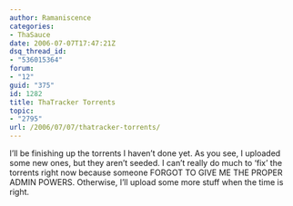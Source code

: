 ```yaml
---
author: Ramaniscence
categories:
- ThaSauce
date: 2006-07-07T17:47:21Z
dsq_thread_id:
- "536015364"
forum:
- "12"
guid: "375"
id: 1282
title: ThaTracker Torrents
topic:
- "2795"
url: /2006/07/07/thatracker-torrents/
---
```


I&#8217;ll be finishing up the torrents I haven&#8217;t done yet. As you see, I uploaded some new ones, but they aren&#8217;t seeded. I can&#8217;t really do much to &#8216;fix&#8217; the torrents right now because someone FORGOT TO GIVE ME THE PROPER ADMIN POWERS. Otherwise, I&#8217;ll upload some more stuff when the time is right.
